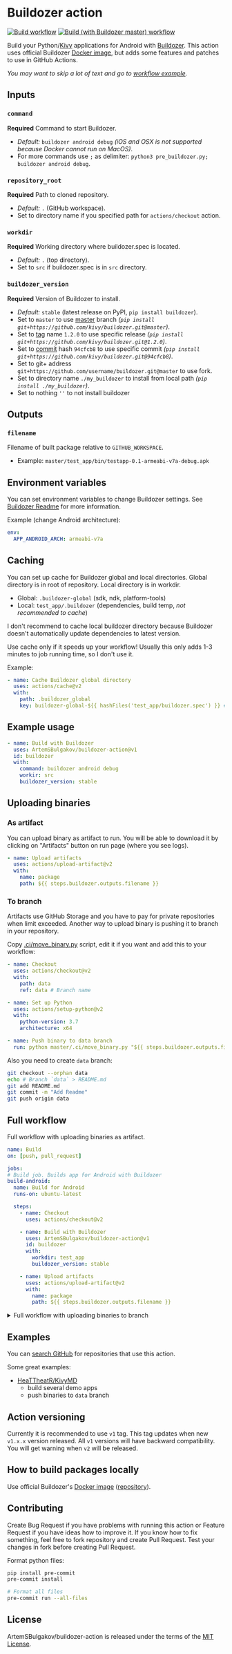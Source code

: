 # Buildozer action

[![Build workflow](https://github.com/ArtemSBulgakov/buildozer-action/workflows/Build/badge.svg?branch=master)](https://github.com/ArtemSBulgakov/buildozer-action/actions?query=workflow%3ABuild)
[![Build (with Buildozer master) workflow](<https://github.com/ArtemSBulgakov/buildozer-action/workflows/Build%20(with%20Buildozer%20master)/badge.svg?branch=master>)](https://github.com/ArtemSBulgakov/buildozer-action/actions?query=workflow%3A%22Build+%28with+Buildozer+master%29%22)

Build your Python/[Kivy](https://github.com/kivy/kivy) applications for Android
with [Buildozer](https://github.com/kivy/buildozer). This action uses official
Buildozer [Docker image](https://github.com/kivy/buildozer/blob/master/Dockerfile),
but adds some features and patches to use in GitHub Actions.

*You may want to skip a lot of text and go to [workflow example](#full-workflow).*

## Inputs

### `command`

**Required** Command to start Buildozer.

- _Default:_ `buildozer android debug` _(iOS and OSX is not supported because Docker cannot run on MacOS)_.
- For more commands use `;` as delimiter: `python3 pre_buildozer.py; buildozer android debug`.

### `repository_root`

**Required** Path to cloned repository.

- _Default:_ `.` (GitHub workspace).
- Set to directory name if you specified path for `actions/checkout` action.

### `workdir`

**Required** Working directory where buildozer.spec is located.

- _Default:_ `.` (top directory).
- Set to `src` if buildozer.spec is in `src` directory.

### `buildozer_version`

**Required** Version of Buildozer to install.

- _Default:_ `stable` (latest release on PyPI, `pip install buildozer`).
- Set to `master` to use [master](https://github.com/kivy/buildozer/tree/master) branch _(`pip install git+https://github.com/kivy/buildozer.git@master`)_.
- Set to [tag](https://github.com/kivy/buildozer/tree/1.2.0) name `1.2.0` to use specific release _(`pip install git+https://github.com/kivy/buildozer.git@1.2.0`)_.
- Set to [commit](https://github.com/kivy/buildozer/tree/94cfcb8) hash `94cfcb8` to use specific commit _(`pip install git+https://github.com/kivy/buildozer.git@94cfcb8`)_.
- Set to git+ address `git+https://github.com/username/buildozer.git@master` to use fork.
- Set to directory name `./my_buildozer` to install from local path _(`pip install ./my_buildozer`)_.
- Set to nothing `''` to not install buildozer

## Outputs

### `filename`

Filename of built package relative to `GITHUB_WORKSPACE`.

- Example: `master/test_app/bin/testapp-0.1-armeabi-v7a-debug.apk`

## Environment variables

You can set environment variables to change Buildozer settings. See
[Buildozer Readme](https://github.com/kivy/buildozer#default-config) for more
information.

Example (change Android architecture):

```yaml
env:
  APP_ANDROID_ARCH: armeabi-v7a
```

## Caching

You can set up cache for Buildozer global and local directories. Global
directory is in root of repository. Local directory is in workdir.

- Global: `.buildozer-global` (sdk, ndk, platform-tools)
- Local: `test_app/.buildozer` (dependencies, build temp, _not recommended to cache_)

I don't recommend to cache local buildozer directory because Buildozer doesn't
automatically update dependencies to latest version.

Use cache only if it speeds up your workflow! Usually this only adds 1-3 minutes
to job running time, so I don't use it.

Example:

```yaml
- name: Cache Buildozer global directory
  uses: actions/cache@v2
  with:
    path: .buildozer_global
    key: buildozer-global-${{ hashFiles('test_app/buildozer.spec') }} # Replace with your path
```

## Example usage

```yaml
- name: Build with Buildozer
  uses: ArtemSBulgakov/buildozer-action@v1
  id: buildozer
  with:
    command: buildozer android debug
    workir: src
    buildozer_version: stable
```

## Uploading binaries

### As artifact

You can upload binary as artifact to run. You will be able to download it by
clicking on "Artifacts" button on run page (where you see logs).

```yaml
- name: Upload artifacts
  uses: actions/upload-artifact@v2
  with:
    name: package
    path: ${{ steps.buildozer.outputs.filename }}
```

### To branch

Artifacts use GitHub Storage and you have to pay for private repositories when
limit exceeded. Another way to upload binary is pushing it to branch in your
repository.

Copy [.ci/move_binary.py](.ci/move_binary.py) script, edit it if you want and
add this to your workflow:

```yaml
- name: Checkout
  uses: actions/checkout@v2
  with:
    path: data
    ref: data # Branch name

- name: Set up Python
  uses: actions/setup-python@v2
  with:
    python-version: 3.7
    architecture: x64

- name: Push binary to data branch
  run: python master/.ci/move_binary.py "${{ steps.buildozer.outputs.filename }}" master data
```

Also you need to create `data` branch:
```bash
git checkout --orphan data
echo # Branch `data` > README.md
git add README.md
git commit -m "Add Readme"
git push origin data
```

## Full workflow

Full workflow with uploading binaries as artifact.

```yaml
name: Build
on: [push, pull_request]

jobs:
# Build job. Builds app for Android with Buildozer
build-android:
  name: Build for Android
  runs-on: ubuntu-latest

  steps:
    - name: Checkout
      uses: actions/checkout@v2

    - name: Build with Buildozer
      uses: ArtemSBulgakov/buildozer-action@v1
      id: buildozer
      with:
        workdir: test_app
        buildozer_version: stable

    - name: Upload artifacts
      uses: actions/upload-artifact@v2
      with:
        name: package
        path: ${{ steps.buildozer.outputs.filename }}
```

<details>
  <summary>Full workflow with uploading binaries to branch</summary>

  Builds app and uploads to the `data` branch. Also copy
  [.ci/move_binary.py](.ci/move_binary.py) script and create `data` branch as
  described above.

  ```yaml
  name: Build
  on:
    push:
      branches-ignore:
        - data
        - gh-pages
      tags:
        - '**'
    pull_request:
      branches-ignore:
        - data
        - gh-pages

  jobs:
    # Build job. Builds app for Android with Buildozer
    build-android:
      name: Build for Android
      runs-on: ubuntu-latest

      steps:
        - name: Checkout
          uses: actions/checkout@v2
          with:
            path: master

        - name: Build with Buildozer
          uses: ArtemSBulgakov/buildozer-action@v1
          id: buildozer
          with:
            repository_root: master
            workdir: test_app
            buildozer_version: stable

        - name: Checkout
          uses: actions/checkout@v2
          with:
            path: data
            ref: data # Branch name
  
        - name: Set up Python
          uses: actions/setup-python@v2
          with:
            python-version: 3.7
            architecture: x64
  
        - name: Push binary to data branch
          run: python master/.ci/move_binary.py "${{ steps.buildozer.outputs.filename }}" master data
  ```
</details>

## Examples

You can [search GitHub](https://github.com/search?q=buildozer-action+extension%3Ayml+path%3A.github%2Fworkflows&type=Code)
for repositories that use this action.

Some great examples:

- [HeaTTheatR/KivyMD](https://github.com/HeaTTheatR/KivyMD/blob/master/.github/workflows/build-demos.yml)
  - build several demo apps
  - push binaries to `data` branch

## Action versioning

Currently it is recommended to use `v1` tag. This tag updates when new `v1.x.x`
version released. All `v1` versions will have backward compatibility. You will
get warning when `v2` will be released.

## How to build packages locally

Use official Buildozer's [Docker image](https://hub.docker.com/r/kivy/buildozer)
([repository](https://github.com/kivy/buildozer#buildozer-docker-image)).

## Contributing

Create Bug Request if you have problems with running this action or
Feature Request if you have ideas how to improve it. If you know how to fix
something, feel free to fork repository and create Pull Request. Test your
changes in fork before creating Pull Request.

Format python files:
```bash
pip install pre-commit
pre-commit install

# Format all files
pre-commit run --all-files
```

## License

ArtemSBulgakov/buildozer-action is released under the terms of the
[MIT License](LICENSE).
